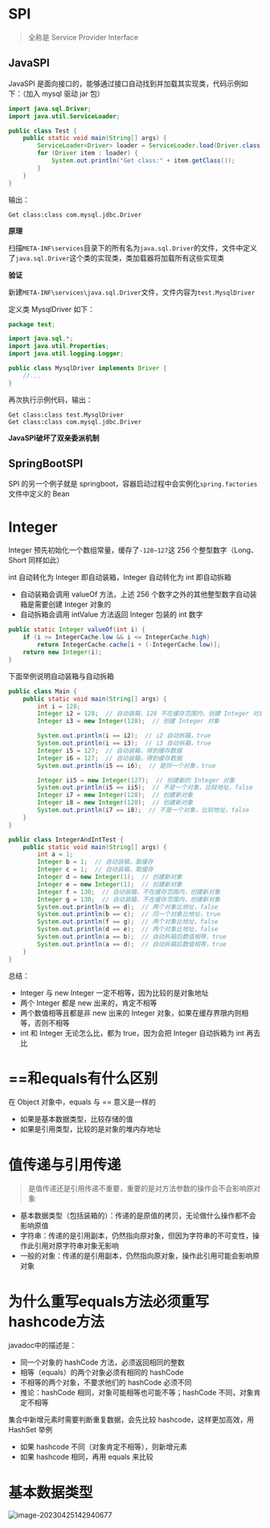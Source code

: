 # SPI

> 全称是 Service Provider Interface

## JavaSPI

JavaSPI 是面向接口的，能够通过接口自动找到并加载其实现类，代码示例如下：（加入 mysql 驱动 jar 包）

```java
import java.sql.Driver;
import java.util.ServiceLoader;

public class Test {
    public static void main(String[] args) {
        ServiceLoader<Driver> loader = ServiceLoader.load(Driver.class);
        for (Driver item : loader) {
            System.out.println("Get class:" + item.getClass());
        }
    }
}
```

输出：

```
Get class:class com.mysql.jdbc.Driver
```

**原理**

扫描`META-INF\services`目录下的所有名为`java.sql.Driver`的文件，文件中定义了`java.sql.Driver`这个类的实现类，类加载器将加载所有这些实现类

**验证**

新建`META-INF\services\java.sql.Driver`文件，文件内容为`test.MysqlDriver`

定义类 MysqlDriver 如下：

```java
package test;

import java.sql.*;
import java.util.Properties;
import java.util.logging.Logger;

public class MysqlDriver implements Driver {
    //...
}
```

再次执行示例代码，输出：
```
Get class:class test.MysqlDriver
Get class:class com.mysql.jdbc.Driver
```

**JavaSPI破坏了双亲委派机制**

## SpringBootSPI

SPI 的另一个例子就是 springboot，容器启动过程中会实例化`spring.factories`文件中定义的 Bean

# Integer

Integer 预先初始化一个数组常量，缓存了`-128~127`这 256 个整型数字（Long、Short 同样如此）

int 自动转化为 Integer 即自动装箱，Integer 自动转化为 int 即自动拆箱

- 自动装箱会调用 valueOf 方法，上述 256 个数字之外的其他整型数字自动装箱是需要创建 Integer 对象的
- 自动拆箱会调用 intValue 方法返回 Integer 包装的 int 数字

```java
public static Integer valueOf(int i) {
    if (i >= IntegerCache.low && i <= IntegerCache.high)
        return IntegerCache.cache[i + (-IntegerCache.low)];
    return new Integer(i);
}
```

下面举例说明自动装箱与自动拆箱

```java
public class Main {
    public static void main(String[] args) {
        int i = 128;
        Integer i2 = 128;  // 自动装箱，128 不在缓存范围内，创建 Integer 对象
        Integer i3 = new Integer(128);  // 创建 Integer 对象

        System.out.println(i == i2);  // i2 自动拆箱，true
        System.out.println(i == i3);  // i3 自动拆箱，true
        Integer i5 = 127;  // 自动装箱，得到缓存数据
        Integer i6 = 127;  // 自动装箱，得到缓存数据
        System.out.println(i5 == i6);  // 是同一个对象，true

        Integer ii5 = new Integer(127);  // 创建新的 Integer 对象
        System.out.println(i5 == ii5);  // 不是一个对象，比较地址，false
        Integer i7 = new Integer(128);  // 创建新对象
        Integer i8 = new Integer(128);  // 创建新对象
        System.out.println(i7 == i8);  // 不是一个对象，比较地址，false
    }
}

public class IntegerAndIntTest {
    public static void main(String[] args) {
        int a = 1;
        Integer b = 1;  // 自动装箱，取缓存
        Integer c = 1;  // 自动装箱，取缓存
        Integer d = new Integer(1);  // 创建新对象
        Integer e = new Integer(1);  // 创建新对象
        Integer f = 130;  // 自动装箱，不在缓存范围内，创建新对象
        Integer g = 130;  // 自动装箱，不在缓存范围内，创建新对象
        System.out.println(b == d);  // 两个对象比地址，false
        System.out.println(b == c);  // 同一个对象比地址，true
        System.out.println(f == g);  // 两个对象比地址，false
        System.out.println(d == e);  // 两个对象比地址，false
        System.out.println(a == b);  // 自动拆箱后数值相等，true
        System.out.println(a == d);  // 自动拆箱后数值相等，true
    }
}
```

总结：

- Integer 与 new Integer 一定不相等，因为比较的是对象地址
- 两个 Integer 都是 new 出来的，肯定不相等
- 两个数值相等且都是非 new 出来的 Integer 对象，如果在缓存界限内则相等，否则不相等
- int 和 Integer 无论怎么比，都为 true，因为会把 Integer 自动拆箱为 int 再去比

# ==和equals有什么区别

在 Object 对象中，equals 与 == 意义是一样的

- 如果是基本数据类型，比较存储的值
- 如果是引用类型，比较的是对象的堆内存地址

# 值传递与引用传递

> 是值传递还是引用传递不重要，重要的是对方法参数的操作会不会影响原对象

- 基本数据类型（包括装箱的）：传递的是原值的拷贝，无论做什么操作都不会影响原值
- 字符串：传递的是引用副本，仍然指向原对象，但因为字符串的不可变性，操作此引用对原字符串对象无影响
- 一般的对象：传递的是引用副本，仍然指向原对象，操作此引用可能会影响原对象

# 为什么重写equals方法必须重写hashcode方法

javadoc中的描述是：
- 同一个对象的 hashCode 方法，必须返回相同的整数
- 相等（equals）的两个对象必须有相同的 hashCode
- 不相等的两个对象，不要求他们的 hashCode 必须不同
- 推论：hashCode 相同，对象可能相等也可能不等；hashCode 不同，对象肯定不相等

集合中新增元素时需要判断重复数据，会先比较 hashcode，这样更加高效，用 HashSet 举例
- 如果 hashcode 不同（对象肯定不相等），则新增元素
- 如果 hashcode 相同，再用 equals 来比较

# 基本数据类型

![image-20230425142940677](C:\backup\assets\image-20230425142940677.png)